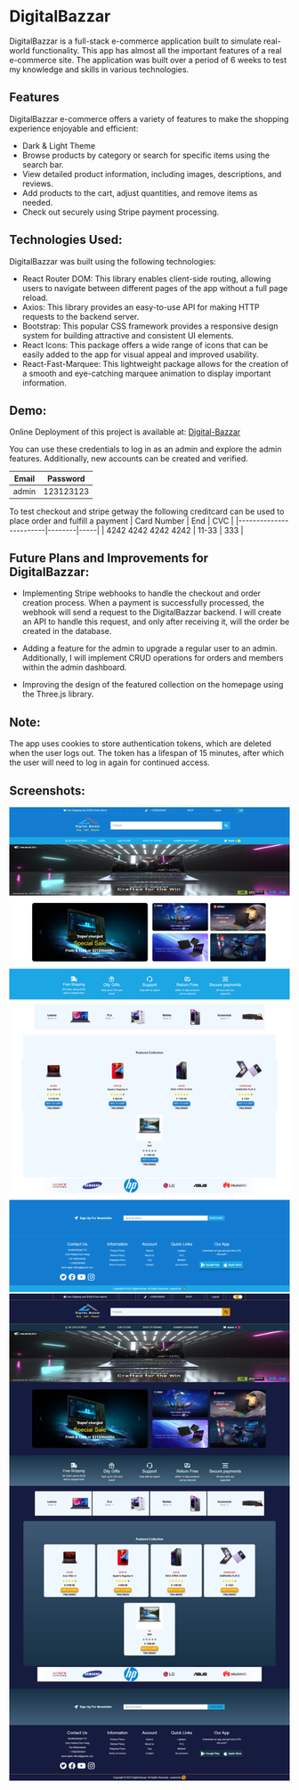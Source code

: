 # DigitalBazzar

DigitalBazzar is a full-stack e-commerce application built to simulate real-world functionality. This app has almost all the important features of a real e-commerce site. The application was built over a period of 6 weeks to test my knowledge and skills in various technologies.

## Features

DigitalBazzar e-commerce offers a variety of features to make the shopping experience enjoyable and efficient:

- Dark & Light Theme
- Browse products by category or search for specific items using the search bar.
- View detailed product information, including images, descriptions, and reviews.
- Add products to the cart, adjust quantities, and remove items as needed.
- Check out securely using Stripe payment processing.


## Technologies Used:
DigitalBazzar was built using the following technologies:


- React Router DOM: This library enables client-side routing, allowing users to navigate between different pages of the app without a full page reload.
- Axios: This library provides an easy-to-use API for making HTTP requests to the backend server.
- Bootstrap: This popular CSS framework provides a responsive design system for building attractive and consistent UI elements.
- React Icons: This package offers a wide range of icons that can be easily added to the app for visual appeal and improved usability.
- React-Fast-Marquee: This lightweight package allows for the creation of a smooth and eye-catching marquee animation to display important information.

## Demo:
Online Deployment of this project is available at:    [Digital-Bazzar](https://digital-bazzar.netlify.app/) <br>

You can use these credentials to log in as an admin and explore the admin features. Additionally, new accounts can be created and verified.

| Email  | Password  |
|-----------|-----------|
| admin | 123123123 |

To test checkout and stripe getway the following creditcard can be used to place order and fulfill a payment
| Card Number             | End    | CVC |
|------------------------|--------|-----|
| 4242 4242 4242 4242     | 11-33  | 333 |



## Future Plans and Improvements for DigitalBazzar:
- Implementing Stripe webhooks to handle the checkout and order creation process. When a payment is successfully processed, the webhook will send a request to the DigitalBazzar backend. I will create an API to handle this request, and only after receiving it, will the order be created in the database.

- Adding a feature for the admin to upgrade a regular user to an admin. Additionally, I will implement CRUD operations for orders and members within the admin dashboard.

- Improving the design of the featured collection on the homepage using the Three.js library.

## Note:
The app uses cookies to store authentication tokens, which are deleted when the user logs out. The token has a lifespan of 15 minutes, after which the user will need to log in again for continued access.


## Screenshots:
![Screenshot of DigitalBazzar homepage](https://github.com/Tarek666666/DigitalBazzar-backend/blob/master/screenshots/home.png)
![Screenshot of DigitalBazzar homepage](https://github.com/Tarek666666/DigitalBazzar-backend/blob/master/screenshots/home-dark.png)
